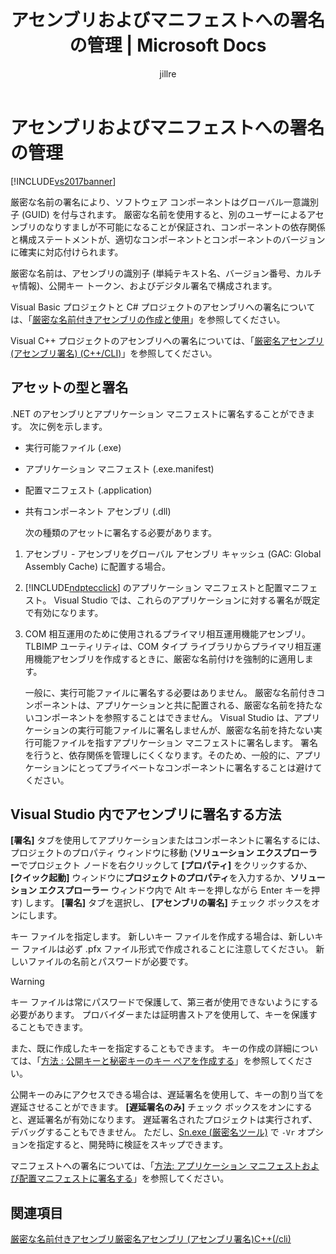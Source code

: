 ﻿---
title: アセンブリおよびマニフェストへの署名の管理 | Microsoft Docs
ms.date: 11/15/2016
ms.prod: visual-studio-dev14
ms.technology: vs-ide-general
ms.topic: conceptual
helpviewer_keywords:
- manifests [Visual Studio]
- signing manifests [Visual Studio]
- application manifests [Visual Studio]
- assemblies [Visual Studio], signing
ms.assetid: 6c1ef36b-25f7-4ad0-b29a-51801b7a5420
caps.latest.revision: 18
author: jillre
ms.author: jillfra
manager: jillfra
ms.openlocfilehash: 98d764bae48fb7deaa3f3cf917b0d4c8baab185b
ms.sourcegitcommit: a8e8f4bd5d508da34bbe9f2d4d9fa94da0539de0
ms.translationtype: MTE95
ms.contentlocale: ja-JP
ms.lasthandoff: 10/19/2019
ms.locfileid: "72651368"
---
# <a name="managing-assembly-and-manifest-signing"></a>アセンブリおよびマニフェストへの署名の管理
[!INCLUDE[vs2017banner](../includes/vs2017banner.md)]

厳密な名前の署名により、ソフトウェア コンポーネントはグローバル一意識別子 (GUID) を付与されます。 厳密な名前を使用すると、別のユーザーによるアセンブリのなりすましが不可能になることが保証され、コンポーネントの依存関係と構成ステートメントが、適切なコンポーネントとコンポーネントのバージョンに確実に対応付けられます。

 厳密な名前は、アセンブリの識別子 (単純テキスト名、バージョン番号、カルチャ情報)、公開キー トークン、およびデジタル署名で構成されます。

 Visual Basic プロジェクトと C# プロジェクトのアセンブリへの署名については、「[厳密な名前付きアセンブリの作成と使用](https://msdn.microsoft.com/library/ffbf6d9e-4a88-4a8a-9645-4ce0ee1ee5f9)」を参照してください。

 Visual C++ プロジェクトのアセンブリへの署名については、「[厳密名アセンブリ (アセンブリ署名) (C++/CLI)](https://msdn.microsoft.com/library/c337cd3f-e5dd-4c6f-a1ad-437e85dba1cc)」を参照してください。

## <a name="asset-types-and-signing"></a>アセットの型と署名
 .NET のアセンブリとアプリケーション マニフェストに署名することができます。 次に例を示します。

- 実行可能ファイル (.exe)

- アプリケーション マニフェスト (.exe.manifest)

- 配置マニフェスト (.application)

- 共有コンポーネント アセンブリ (.dll)

  次の種類のアセットに署名する必要があります。

1. アセンブリ - アセンブリをグローバル アセンブリ キャッシュ (GAC: Global Assembly Cache) に配置する場合。

2. [!INCLUDE[ndptecclick](../includes/ndptecclick-md.md)] のアプリケーション マニフェストと配置マニフェスト。 Visual Studio では、これらのアプリケーションに対する署名が既定で有効になります。

3. COM 相互運用のために使用されるプライマリ相互運用機能アセンブリ。 TLBIMP ユーティリティは、COM タイプ ライブラリからプライマリ相互運用機能アセンブリを作成するときに、厳密な名前付けを強制的に適用します。

   一般に、実行可能ファイルに署名する必要はありません。 厳密な名前付きコンポーネントは、アプリケーションと共に配置される、厳密な名前を持たないコンポーネントを参照することはできません。 Visual Studio は、アプリケーションの実行可能ファイルに署名しませんが、厳密な名前を持たない実行可能ファイルを指すアプリケーション マニフェストに署名します。 署名を行うと、依存関係を管理しにくくなります。そのため、一般的に、アプリケーションにとってプライベートなコンポーネントに署名することは避けてください。

## <a name="how-to-sign-an-assembly-in-visual-studio"></a>Visual Studio 内でアセンブリに署名する方法
 **[署名]** タブを使用してアプリケーションまたはコンポーネントに署名するには、プロジェクトのプロパティ ウィンドウに移動 (**ソリューション エクスプローラー**でプロジェクト ノードを右クリックして **[プロパティ]** をクリックするか、 **[クイック起動]** ウィンドウに**プロジェクトのプロパティ**を入力するか、**ソリューション エクスプローラー** ウィンドウ内で Alt キーを押しながら Enter キーを押す) します。 **[署名]** タブを選択し、 **[アセンブリの署名]** チェック ボックスをオンにします。

 キー ファイルを指定します。 新しいキー ファイルを作成する場合は、新しいキー ファイルは必ず .pfx ファイル形式で作成されることに注意してください。 新しいファイルの名前とパスワードが必要です。

> [!WARNING]
> キー ファイルは常にパスワードで保護して、第三者が使用できないようにする必要があります。 プロバイダーまたは証明書ストアを使用して、キーを保護することもできます。

 また、既に作成したキーを指定することもできます。 キーの作成の詳細については、「[方法 : 公開キーと秘密キーのキー ペアを作成する](https://msdn.microsoft.com/library/05026813-f3bd-4d7c-9e0b-fc588eb3d114)」を参照してください。

 公開キーのみにアクセスできる場合は、遅延署名を使用して、キーの割り当てを遅延させることができます。 **[遅延署名のみ]** チェック ボックスをオンにすると、遅延署名が有効になります。 遅延署名されたプロジェクトは実行されず、デバッグすることもできません。 ただし、[Sn.exe (厳密名ツール)](https://msdn.microsoft.com/library/c1d2b532-1b8e-4c7a-8ac5-53b801135ec6) で `-Vr` オプションを指定すると、開発時に検証をスキップできます。

 マニフェストへの署名については、「[方法: アプリケーション マニフェストおよび配置マニフェストに署名する](../ide/how-to-sign-application-and-deployment-manifests.md)」を参照してください。

## <a name="see-also"></a>関連項目
 [厳密な名前付きアセンブリ](https://msdn.microsoft.com/library/d4a80263-f3e0-4d81-9b61-f0cbeae3797b)[厳密名アセンブリ (アセンブリ署名)C++(/cli)](https://msdn.microsoft.com/library/c337cd3f-e5dd-4c6f-a1ad-437e85dba1cc)
